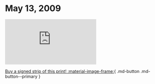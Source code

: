 # May 13, 2009

![](https://www.achewood.com/comic.php?date=05132009)

[Buy a signed strip of this print! :material-image-frame:](https://achewood-holiday-pop-up.myshopify.com/products/strip#05132009){ .md-button .md-button--primary }
